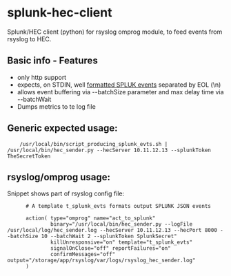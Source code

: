 # splunk-hec-client
Splunk/HEC client (python) for rsyslog omprog module, to feed events from rsyslog to HEC.

## Basic info - Features
- only http support
- expects, on STDIN, well [formatted SPLUK events](https://docs.splunk.com/Documentation/Splunk/latest/Data/FormateventsforHTTPEventCollector) separated by EOL (\n)
- allows event buffering via --batchSize parameter and max delay time via --batchWait
- Dumps metrics to te log file

## Generic expected usage:
```
    /usr/local/bin/script_producing_splunk_evts.sh | /usr/local/bin/hec_sender.py --hecServer 10.11.12.13 --splunkToken TheSecretToken
```

## rsyslog/omprog usage:
Snippet shows part of rsyslog config file:

```
      # A template t_splunk_evts formats output SPLUNK JSON events 

      action( type="omprog" name="act_to_splunk"
              binary="/usr/local/bin/hec_sender.py --logFile /usr/local/log/hec_sender.log --hecServer 10.11.12.13 --hecPort 8000 --batchSize 10 --batchWait 2 --splunkToken SplunkSecret"
              killUnresponsive="on" template="t_splunk_evts"
              signalOnClose="off" reportFailures="on"
              confirmMessages="off" output="/storage/app/rsyslog/var/logs/rsyslog_hec_sender.log"
      )

```
